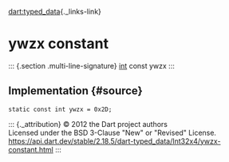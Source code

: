 [dart:typed\_data](../../dart-typed_data/dart-typed_data-library){._links-link}

ywzx constant
=============

::: {.section .multi-line-signature}
[int](../../dart-core/int-class) const ywzx
:::

Implementation {#source}
--------------

``` {.language-dart data-language="dart"}
static const int ywzx = 0x2D;
```

::: {._attribution}
© 2012 the Dart project authors\
Licensed under the BSD 3-Clause \"New\" or \"Revised\" License.\
<https://api.dart.dev/stable/2.18.5/dart-typed_data/Int32x4/ywzx-constant.html>
:::
